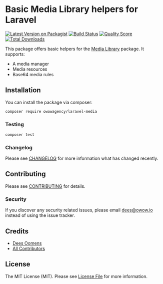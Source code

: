 # Basic Media Library helpers for Laravel

[![Latest Version on Packagist](https://img.shields.io/packagist/v/owowagency/laravel-media.svg?style=flat-square)](https://packagist.org/packages/owowagency/laravel-media)
[![Build Status](https://img.shields.io/travis/owowagency/laravel-media/master.svg?style=flat-square)](https://travis-ci.org/owowagency/laravel-media)
[![Quality Score](https://img.shields.io/scrutinizer/g/owowagency/laravel-media.svg?style=flat-square)](https://scrutinizer-ci.com/g/owowagency/laravel-media)
[![Total Downloads](https://img.shields.io/packagist/dt/owowagency/laravel-media.svg?style=flat-square)](https://packagist.org/packages/owowagency/laravel-media)

This package offers basic helpers for the [Media Library](https://github.com/spatie/laravel-medialibrary) package. It supports:
- A media manager
- Media resources
- Base64 media rules

## Installation

You can install the package via composer:

```bash
composer require owowagency/laravel-media
```

### Testing

``` bash
composer test
```

### Changelog

Please see [CHANGELOG](CHANGELOG.md) for more information what has changed recently.

## Contributing

Please see [CONTRIBUTING](CONTRIBUTING.md) for details.

### Security

If you discover any security related issues, please email dees@owow.io instead of using the issue tracker.

## Credits

- [Dees Oomens](https://github.com/owowagency)
- [All Contributors](../../contributors)

## License

The MIT License (MIT). Please see [License File](LICENSE.md) for more information.
